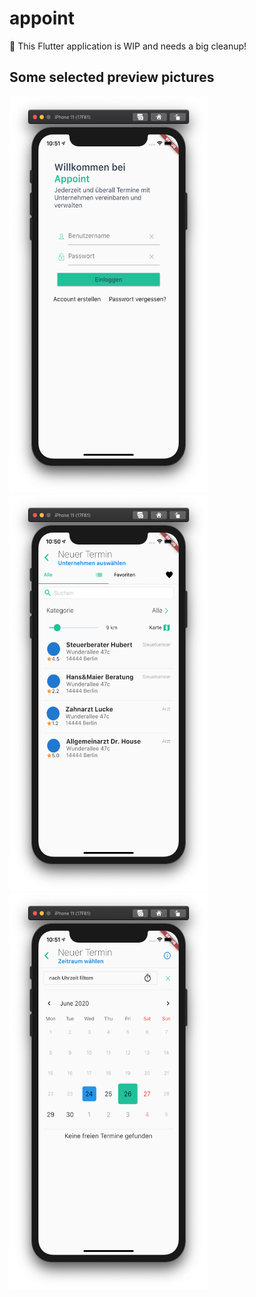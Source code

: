 # appoint

:construction: This Flutter application is WIP and needs a big cleanup!

## Some selected preview pictures
<div>
  
<img src="images/preview/singin.png" width="317" height="634"/>
<img src="images/preview/select_company.png" width="317" height="634"/>
<img src="images/preview/select_appointment.png" width="317" height="634"/>
</div>
